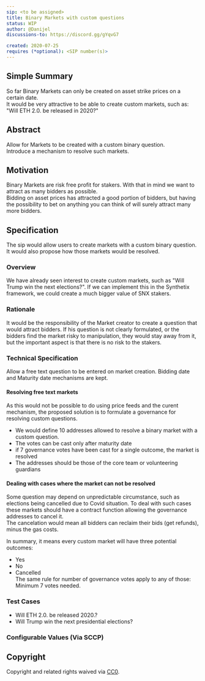 ```yaml
---
sip: <to be assigned>
title: Binary Markets with custom questions
status: WIP
author: @Danijel
discussions-to: https://discord.gg/gYqvG7

created: 2020-07-25
requires (*optional): <SIP number(s)>
---
```


<!--You can leave these HTML comments in your merged SIP and delete the visible duplicate text guides, they will not appear and may be helpful to refer to if you edit it again. This is the suggested template for new SIPs. Note that an SIP number will be assigned by an editor. When opening a pull request to submit your SIP, please use an abbreviated title in the filename, `sip-draft_title_abbrev.md`. The title should be 44 characters or less.-->


## Simple Summary
<!--"If you can't explain it simply, you don't understand it well enough." Simply describe the outcome the proposed changes intends to achieve. This should be non-technical and accessible to a casual community member.-->
So far Binary Markets can only be created on asset strike prices on a certain date.  
It would be very attractive to be able to create custom markets, such as: "Will ETH 2.0. be released in 2020?"
## Abstract
<!--A short (~200 word) description of the proposed change, the abstract should clearly describe the proposed change. This is what *will* be done if the SIP is implemented, not *why* it should be done or *how* it will be done. If the SIP proposes deploying a new contract, write, "we propose to deploy a new contract that will do x".-->
Allow for Markets to be created with a custom binary question.  
Introduce a mechanism to resolve such markets.
## Motivation
<!--This is the problem statement. This is the *why* of the SIP. It should clearly explain *why* the current state of the protocol is inadequate.  It is critical that you explain *why* the change is needed, if the SIP proposes changing how something is calculated, you must address *why* the current calculation is innaccurate or wrong. This is not the place to describe how the SIP will address the issue!-->
Binary Markets are risk free profit for stakers. With that in mind we want to attract as many bidders as possible.  
Bidding on asset prices has attracted a good portion of bidders, but having the possibility to bet on anything you can think of will surely attract many more bidders.
## Specification
<!--The specification should describe the syntax and semantics of any new feature, there are five sections
1. Overview
2. Rationale
3. Technical Specification
4. Test Cases
5. Configurable Values
-->
The sip would allow users to create markets with a custom binary question. It would also propose how those markets would be resolved.
### Overview
<!--This is a high level overview of *how* the SIP will solve the problem. The overview should clearly describe how the new feature will be implemented.-->
We have already seen interest to create custom markets, such as "Will Trump win the next elections?".  If we can implement this in the Synthetix framework, we could create a much bigger value of SNX stakers.
### Rationale
<!--This is where you explain the reasoning behind how you propose to solve the problem. Why did you propose to implement the change in this way, what were the considerations and trade-offs. The rationale fleshes out what motivated the design and why particular design decisions were made. It should describe alternate designs that were considered and related work. The rationale may also provide evidence of consensus within the community, and should discuss important objections or concerns raised during discussion.-->
It would be the responsibility of the Market creator to create a question that would attract bidders. If his question is not clearly formulated, or the bidders find the market risky to manipulation, they would stay away from it, but the important aspect is that there is no risk to the stakers.

### Technical Specification
<!--The technical specification should outline the public API of the changes proposed. That is, changes to any of the interfaces Synthetix currently exposes or the creations of new ones.-->
Allow a free text question to be entered on market creation. Bidding date and Maturity date mechanisms are kept.

#### Resolving free text markets
As this would not be possible to do using price feeds and the curent mechanism, the proposed solution is to formulate a governance for resolving custom questions.  
* We would define 10 addresses allowed to resolve a binary market with a custom question.  
* The votes can be cast only after maturity date  
* if 7 governance votes have been cast for a single outcome, the market is resolved
* The addresses should be those of the core team or volunteering guardians 
 
#### Dealing with cases where the market can not be resolved
Some question may depend on unpredictable circumstance, such as elections being cancelled due to Covid situation. 
To deal with such cases these markets should have a contract function allowing the governance addresses to cancel it.  
The cancelation would mean all bidders can reclaim their bids (get refunds), minus the gas costs.

In summary, it means every custom market will have three potential outcomes:
* Yes
* No
* Cancelled  
The same rule for number of governance votes apply to any of those: Minimum 7 votes needed.

### Test Cases
<!--Test cases for an implementation are mandatory for SIPs but can be included with the implementation..-->
* Will ETH 2.0. be released 2020.?
* Will Trump win the next presidential elections?

### Configurable Values (Via SCCP)
<!--Please list all values configurable via SCCP under this implementation.-->

## Copyright
Copyright and related rights waived via [CC0](https://creativecommons.org/publicdomain/zero/1.0/).

